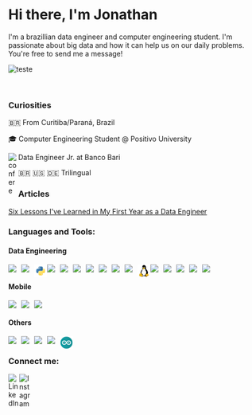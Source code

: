 # Hi there, I'm Jonathan
I'm a brazillian data engineer and computer engineering student. I'm passionate about big data and how it can help us on our daily problems. You're free to send me a message!

![teste](https://github-readme-stats-one-eta.vercel.app/api?username=jonathangonsalves&show_icons=true&hide_border=true)

<br />

### Curiosities

🇧🇷   From Curitiba/Paraná, Brazil

🎓   Computer Engineering Student @ Positivo University

[<img align="left" alt="confere" width="20px" src="https://media-exp1.licdn.com/dms/image/C4E0BAQGZ108LeTMGbA/company-logo_200_200/0?e=2159024400&v=beta&t=YOk8DxE2UfG3FUbrVoVuWlpme0c0PtISssG_S5yKdQE" />][confere] Data Engineer Jr. at Banco Bari
<br /> 

:brazil: :us: :de: Trilingual
<br /> 

### Articles
[Six Lessons I've Learned in My First Year as a Data Engineer][lessons_article]

### Languages and Tools:
#### Data Engineering
<img align="left" width="26px" src="https://logodownload.org/wp-content/uploads/2017/11/amazon-web-services-logo.png" />
<img align="left" width="26px" src="https://external-content.duckduckgo.com/iu/?u=https%3A%2F%2Fwww.loxleyorbit.com%2Fwp-content%2Fuploads%2F2018%2F02%2FGoogle-Cloud-Icon-Logo-Large-192px-color-png.png&f=1&nofb=1" />
<img align="left" width="26px" src="https://raw.githubusercontent.com/github/explore/80688e429a7d4ef2fca1e82350fe8e3517d3494d/topics/python/python.png" />
<img align="left" width="26px" src="https://dwglogo.com/wp-content/uploads/2017/09/1300px-Scala_logo.png" />
<img align="left" width="26px" src="https://extendase.files.wordpress.com/2018/05/mongodb.png" />
<img align="left" width="26px" src="https://upload.wikimedia.org/wikipedia/commons/2/29/Postgresql_elephant.svg" />
<img align="left" width="26px" src="https://pngimg.com/uploads/mysql/mysql_PNG23.png" />
<img align="left" width="26px" src="https://cdn.worldvectorlogo.com/logos/microsoft-sql-server.svg" />
<img align="left" width="26px" src="https://jbasoftware.com/assets/img/software/grafana.png" />
<img align="left" width="26px" src="https://cwiki.apache.org/confluence/download/attachments/145723561/airflow_white_bg.png?api=v2" />
<img align="left" width="26px" src="https://raw.githubusercontent.com/github/explore/80688e429a7d4ef2fca1e82350fe8e3517d3494d/topics/linux/linux.png" />
<img align="left" width="26px" src="https://www.docker.com/sites/default/files/d8/2019-07/Moby-logo.png" />
<img align="left" width="26px" src="https://images.techhive.com/images/article/2014/09/hadoop-elephant-100453407-orig.jpg" />
<img align="left" width="26px" src="https://upload.wikimedia.org/wikipedia/commons/thumb/f/f3/Apache_Spark_logo.svg/1200px-Apache_Spark_logo.svg.png" />
<img align="left" width="26px" src="https://upload.wikimedia.org/wikipedia/commons/thumb/b/b4/Apache_Sqoop_logo.svg/1280px-Apache_Sqoop_logo.svg.png" />
<img align="left" width="26px" src="https://seeklogo.com/images/F/flask-logo-44C507ABB7-seeklogo.com.png" />
<br />

#### Mobile
<img align="left" width="26px" src="https://ih1.redbubble.net/image.1057190214.1918/flat,750x1000,075,f.u1.jpg" />
<img align="left" width="26px" src="https://upload.wikimedia.org/wikipedia/commons/3/3e/Android_logo_2019.png" />
<img align="left" width="26px" src="https://firebase.google.com/downloads/brand-guidelines/PNG/logo-logomark.png?hl=pt" />

<br />

#### Others
<img align="left" width="26px" src="https://www.pngkit.com/png/full/101-1010012_c-programming-icon-c-programming-language-logo.png" />
<img align="left" width="26px" src="https://raw.githubusercontent.com/isocpp/logos/master/cpp_logo.png" />
<img align="left" width="26px" src="https://image.flaticon.com/icons/svg/226/226777.svg" />
<img align="left" width="26px" src="https://www.raspberrypi.org/app/uploads/2011/10/Raspi-PGB001.png" />
<img align="left" width="26px" src="https://raw.githubusercontent.com/github/explore/80688e429a7d4ef2fca1e82350fe8e3517d3494d/topics/arduino/arduino.png" />

<br />

### Connect me:

[<img align="left" alt="LinkedIn" width="22px" src="https://image.flaticon.com/icons/svg/174/174857.svg" />][linkedin]
[<img align="left" alt="Instagram" width="22px" src="https://image.flaticon.com/icons/svg/733/733558.svg" />][instagram]
<br />

[confere]: https://www.conferecartoes.com.br/
[instagram]: https://www.instagram.com/jonathangonsalves_/
[linkedin]: https://www.linkedin.com/in/jonathangonsalves/
[lessons_article]: https://www.linkedin.com/pulse/six-lessons-ive-learned-my-first-year-data-engineer-gonsalves-/
